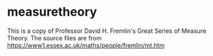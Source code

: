 # measuretheory
This is a copy of Professor David H. Fremlin's Great Series of Measure Theory. The source files are from https://www1.essex.ac.uk/maths/people/fremlin/mt.htm
